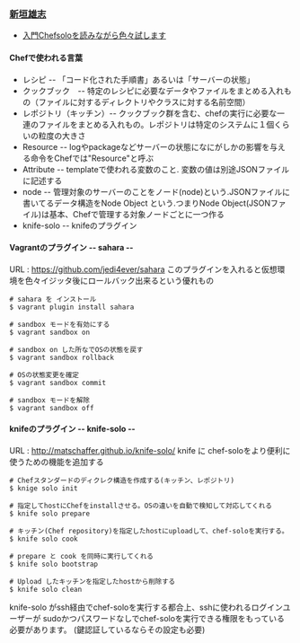 ### [新垣雄志](https://twitter.com/arakaji)

* [入門Chefsoloを読みながら色々試します](https://github.com/OkinawaDevOps/okinawadevops.github.com/issues/16)

#### Chefで使われる言葉

+ レシピ -- 「コード化された手順書」あるいは「サーバーの状態」
+ クックブック　-- 特定のレシピに必要なデータやファイルをまとめる入れもの（ファイルに対するディレクトリやクラスに対する名前空間）
+ レポジトリ（キッチン）-- クックブック群を含む、chefの実行に必要な一連のファイルをまとめる入れもの。レポジトリは特定のシステムに１個くらいの粒度の大きさ
+ Resource -- logやpackageなどサーバーの状態になにがしかの影響を与える命令をChefでは"Resource"と呼ぶ
+ Attribute -- templateで使われる変数のこと. 変数の値は別途JSONファイルに記述する
+ node  --  管理対象のサーバーのことをノード(node)という.JSONファイルに書いてるデータ構造をNode Object という.つまりNode Object(JSONファイル)は基本、Chefで管理する対象ノードごとに一つ作る
+ knife-solo -- knifeのプラグイン

#### Vagrantのプラグイン -- sahara --
  URL : https://github.com/jedi4ever/sahara
  このプラグインを入れると仮想環境を色々イジッタ後にロールバック出来るという優れもの


    # sahara を インストール
    $ vagrant plugin install sahara

    # sandbox モードを有効にする
    $ vagrant sandbox on

    # sandbox on した所なでOSの状態を戻す
    $ vagrant sandbox rollback

    # OSの状態変更を確定
    $ vagrant sandbox commit

    # sandbox モードを解除
    $ vagrant sandbox off


#### knifeのプラグイン -- knife-solo --

  URL : http://matschaffer.github.io/knife-solo/
  knife に chef-soloをより便利に使うための機能を追加する
    
    # Chefスタンダードのディクレク構造を作成する(キッチン、レポジトリ)
    $ knige solo init

    # 指定してhostにChefをinstallさせる。OSの違いを自動で検知して対応してくれる
    $ knife solo prepare

    # キッチン(Chef repository)を指定したhostにuploadして、chef-soloを実行する。
    $ knife solo cook 

    # prepare と cook を同時に実行してくれる
    $ knife solo bootstrap

    # Upload したキッチンを指定したhostから削除する
    $ knife solo clean


  knife-solo がssh経由でchef-soloを実行する都合上、sshに使われるログインユーザーが
  sudoかつパスワードなしでchef-soloを実行できる権限をもっている必要があります。
  (鍵認証しているならその設定も必要)

                      


